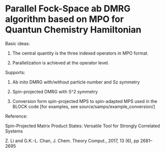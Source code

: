 # Parallel Fock-Space ab DMRG algorithm based on MPO for Quantun Chemistry Hamiltonian #

Basic ideas:                                        

 1. The central quantity is the three indexed operators in MPO format.

 2. Parallelization is achieved at the operator level.

Supports:
 
 1. Ab inito DMRG with/without particle number and Sz symmetry

 2. Spin-projected DMRG with S^2 symmetry

 3. Conversion form spin-projected MPS to spin-adapted MPS used in the BLOCK code
    [for examples, see source/samps/example_conversion/]

Reference:

 Spin-Projected Matrix Product States: Versatile Tool for Strongly Correlated Systems
 
 Z. Li and G.K.-L. Chan, J. Chem. Theory Comput., 2017, 13 (6), pp 2681–2695
